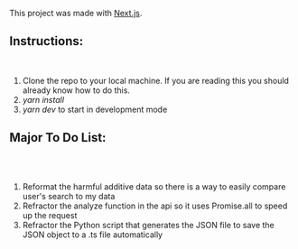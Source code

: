This project was made with [Next.js](https://nextjs.org/).

## Instructions:
<br />
<ol>
  <li>Clone the repo to your local machine. If you are reading this you should already know how to do this.</li>
  <li> <i> yarn install </i> </li>
  <li> <i> yarn dev </i/> to start in development mode</li>
</ol>


## Major To Do List:
<br />

<ol>
  <br/>
  <li>Reformat the harmful additive data so there is a way to easily compare user's search to my data</li>
  <li> Refractor the analyze function in the api so it uses Promise.all to speed up the request </li>
  <li> Refractor the Python script that generates the JSON file to save the JSON object to a .ts file automatically</li>
</ol>
